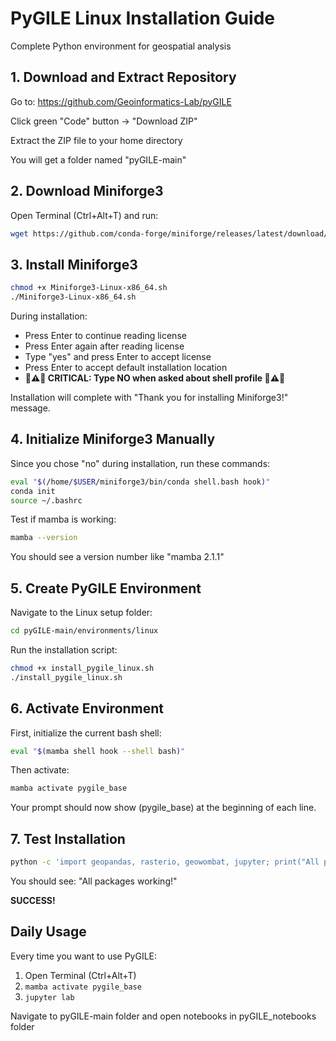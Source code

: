 # PyGILE Linux Installation Guide

Complete Python environment for geospatial analysis

## 1. Download and Extract Repository

Go to: https://github.com/Geoinformatics-Lab/pyGILE

Click green "Code" button -> "Download ZIP"

Extract the ZIP file to your home directory

You will get a folder named "pyGILE-main"

## 2. Download Miniforge3

Open Terminal (Ctrl+Alt+T) and run:

```bash
wget https://github.com/conda-forge/miniforge/releases/latest/download/Miniforge3-Linux-x86_64.sh
```

## 3. Install Miniforge3

```bash
chmod +x Miniforge3-Linux-x86_64.sh
./Miniforge3-Linux-x86_64.sh
```

During installation:
- Press Enter to continue reading license
- Press Enter again after reading license  
- Type "yes" and press Enter to accept license
- Press Enter to accept default installation location
- **🚨⚠️🛑 CRITICAL: Type NO when asked about shell profile 🛑⚠️🚨**

Installation will complete with "Thank you for installing Miniforge3!" message.

## 4. Initialize Miniforge3 Manually

Since you chose "no" during installation, run these commands:

```bash
eval "$(/home/$USER/miniforge3/bin/conda shell.bash hook)"
conda init
source ~/.bashrc
```

Test if mamba is working:
```bash
mamba --version
```

You should see a version number like "mamba 2.1.1"

## 5. Create PyGILE Environment

Navigate to the Linux setup folder:

```bash
cd pyGILE-main/environments/linux
```

Run the installation script:
```bash
chmod +x install_pygile_linux.sh
./install_pygile_linux.sh
```

## 6. Activate Environment

First, initialize the current bash shell:
```bash
eval "$(mamba shell hook --shell bash)"
```

Then activate:
```bash
mamba activate pygile_base
```

Your prompt should now show (pygile_base) at the beginning of each line.

## 7. Test Installation

```bash
python -c 'import geopandas, rasterio, geowombat, jupyter; print("All packages working!")'
```

You should see: "All packages working!"

**SUCCESS!**

## Daily Usage

Every time you want to use PyGILE:

1. Open Terminal (Ctrl+Alt+T)
2. `mamba activate pygile_base`
3. `jupyter lab`

Navigate to pyGILE-main folder and open notebooks in pyGILE_notebooks folder